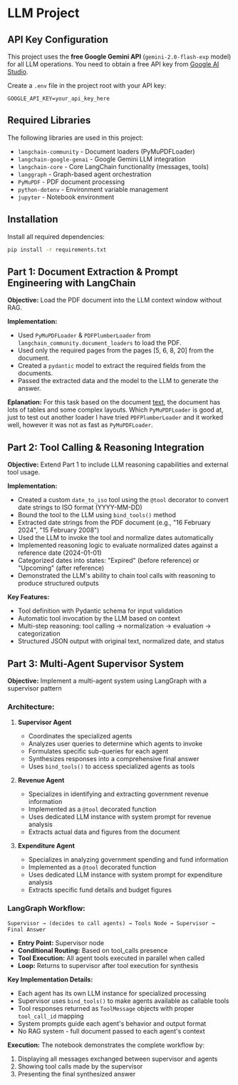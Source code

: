 # LLM Project

## API Key Configuration

This project uses the **free Google Gemini API** (`gemini-2.0-flash-exp` model) for all LLM operations. You need to obtain a free API key from [Google AI Studio](https://makersuite.google.com/app/apikey).

Create a `.env` file in the project root with your API key:
```
GOOGLE_API_KEY=your_api_key_here
```

## Required Libraries

The following libraries are used in this project:
- `langchain-community` - Document loaders (PyMuPDFLoader)
- `langchain-google-genai` - Google Gemini LLM integration
- `langchain-core` - Core LangChain functionality (messages, tools)
- `langgraph` - Graph-based agent orchestration
- `PyMuPDF` - PDF document processing
- `python-dotenv` - Environment variable management
- `jupyter` - Notebook environment

## Installation

Install all required dependencies:
```bash
pip install -r requirements.txt
```

## Part 1: Document Extraction & Prompt Engineering with LangChain

**Objective:** Load the PDF document into the LLM context window without RAG.

**Implementation:**
- Used `PyMuPDFLoader` & `PDFPlumberLoader` from `langchain_community.document_loaders` to load the PDF.
- Used only the required pages from the pages [5, 6, 8, 20] from the document.
- Created a `pydantic` model to extract the required fields from the documents.
- Passed the extracted data and the model to the LLM to generate the answer.

**Eplanation:**
For this task based on the document [text](fy2024_analysis_of_revenue_and_expenditure.pdf), the document has lots of tables and some complex layouts. Which `PyMuPDFLoader` is good at, just to test out another loader I have tried `PDFPlumberLoader` and it worked well, however it was not as fast as `PyMuPDFLoader`.

## Part 2: Tool Calling & Reasoning Integration
**Objective:** Extend Part 1 to include LLM reasoning capabilities and external tool usage.

**Implementation:**
- Created a custom `date_to_iso` tool using the `@tool` decorator to convert date strings to ISO format (YYYY-MM-DD)
- Bound the tool to the LLM using `bind_tools()` method
- Extracted date strings from the PDF document (e.g., "16 February 2024", "15 February 2008")
- Used the LLM to invoke the tool and normalize dates automatically
- Implemented reasoning logic to evaluate normalized dates against a reference date (2024-01-01)
- Categorized dates into states: "Expired" (before reference) or "Upcoming" (after reference)
- Demonstrated the LLM's ability to chain tool calls with reasoning to produce structured outputs

**Key Features:**
- Tool definition with Pydantic schema for input validation
- Automatic tool invocation by the LLM based on context
- Multi-step reasoning: tool calling → normalization → evaluation → categorization
- Structured JSON output with original text, normalized date, and status

## Part 3: Multi-Agent Supervisor System

**Objective:** Implement a multi-agent system using LangGraph with a supervisor pattern
### Architecture:
1. **Supervisor Agent**
   - Coordinates the specialized agents
   - Analyzes user queries to determine which agents to invoke
   - Formulates specific sub-queries for each agent
   - Synthesizes responses into a comprehensive final answer
   - Uses `bind_tools()` to access specialized agents as tools

2. **Revenue Agent**
   - Specializes in identifying and extracting government revenue information
   - Implemented as a `@tool` decorated function
   - Uses dedicated LLM instance with system prompt for revenue analysis
   - Extracts actual data and figures from the document

3. **Expenditure Agent**
   - Specializes in analyzing government spending and fund information
   - Implemented as a `@tool` decorated function
   - Uses dedicated LLM instance with system prompt for expenditure analysis
   - Extracts specific fund details and budget figures

### LangGraph Workflow:
```
Supervisor → (decides to call agents) → Tools Node → Supervisor → Final Answer
```

- **Entry Point:** Supervisor node
- **Conditional Routing:** Based on tool_calls presence
- **Tool Execution:** All agent tools executed in parallel when called
- **Loop:** Returns to supervisor after tool execution for synthesis

**Key Implementation Details:**
- Each agent has its own LLM instance for specialized processing
- Supervisor uses `bind_tools()` to make agents available as callable tools
- Tool responses returned as `ToolMessage` objects with proper `tool_call_id` mapping
- System prompts guide each agent's behavior and output format
- No RAG system - full document passed to each agent's context

**Execution:**
The notebook demonstrates the complete workflow by:
1. Displaying all messages exchanged between supervisor and agents
2. Showing tool calls made by the supervisor
3. Presenting the final synthesized answer
